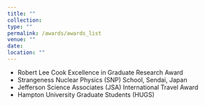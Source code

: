 ```yaml
---
title: ""
collection: 
type: ""
permalink: /awards/awards_list
venue: ""
date: 
location: ""
---
```

* Robert Lee Cook Excellence in Graduate Research Award 
* Strangeness Nuclear Physics (SNP) School, Sendai, Japan
* Jefferson Science Associates (JSA) International Travel Award
* Hampton University Graduate Students (HUGS)
